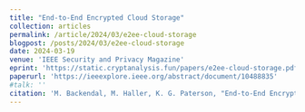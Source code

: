 ```yaml
---
title: "End-to-End Encrypted Cloud Storage"
collection: articles
permalink: /article/2024/03/e2ee-cloud-storage
blogpost: /posts/2024/03/e2ee-cloud-storage
date: 2024-03-19
venue: 'IEEE Security and Privacy Magazine'
eprint: 'https://static.cryptanalysis.fun/papers/e2ee-cloud-storage.pdf'
paperurl: 'https://ieeexplore.ieee.org/abstract/document/10488835'
#talk: ''
citation: 'M. Backendal, M. Haller, K. G. Paterson, "End-to-End Encrypted Cloud Storage" <i>IEEE Security &amp; Privacy Magazine</i>'
---
```

